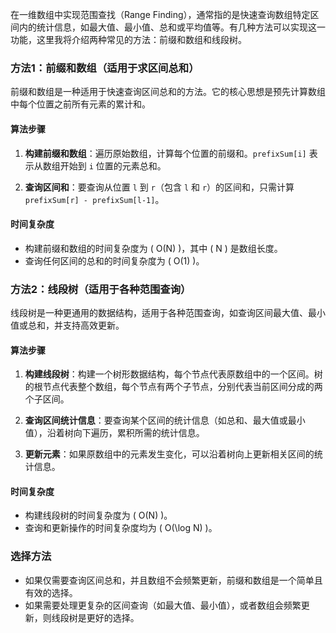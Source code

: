 在一维数组中实现范围查找（Range Finding），通常指的是快速查询数组特定区间内的统计信息，如最大值、最小值、总和或平均值等。有几种方法可以实现这一功能，这里我将介绍两种常见的方法：前缀和数组和线段树。

### 方法1：前缀和数组（适用于求区间总和）

前缀和数组是一种适用于快速查询区间总和的方法。它的核心思想是预先计算数组中每个位置之前所有元素的累计和。

#### 算法步骤

1. **构建前缀和数组**：遍历原始数组，计算每个位置的前缀和。`prefixSum[i]` 表示从数组开始到 `i` 位置的元素总和。

2. **查询区间和**：要查询从位置 `l` 到 `r`（包含 `l` 和 `r`）的区间和，只需计算 `prefixSum[r] - prefixSum[l-1]`。

#### 时间复杂度

- 构建前缀和数组的时间复杂度为 \( O(N) \)，其中 \( N \) 是数组长度。
- 查询任何区间的总和的时间复杂度为 \( O(1) \)。

### 方法2：线段树（适用于各种范围查询）

线段树是一种更通用的数据结构，适用于各种范围查询，如查询区间最大值、最小值或总和，并支持高效更新。

#### 算法步骤

1. **构建线段树**：构建一个树形数据结构，每个节点代表原数组中的一个区间。树的根节点代表整个数组，每个节点有两个子节点，分别代表当前区间分成的两个子区间。

2. **查询区间统计信息**：要查询某个区间的统计信息（如总和、最大值或最小值），沿着树向下遍历，累积所需的统计信息。

3. **更新元素**：如果原数组中的元素发生变化，可以沿着树向上更新相关区间的统计信息。

#### 时间复杂度

- 构建线段树的时间复杂度为 \( O(N) \)。
- 查询和更新操作的时间复杂度均为 \( O(\log N) \)。

### 选择方法

- 如果仅需要查询区间总和，并且数组不会频繁更新，前缀和数组是一个简单且有效的选择。
- 如果需要处理更复杂的区间查询（如最大值、最小值），或者数组会频繁更新，则线段树是更好的选择。